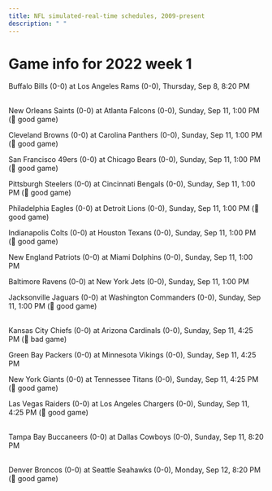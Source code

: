 ```yaml
---
title: NFL simulated-real-time schedules, 2009-present
description: " "
---
```


# Game info for 2022 week 1

Buffalo Bills (0-0) at Los Angeles Rams (0-0), Thursday, Sep 8, 8:20 PM

<br/>New Orleans Saints (0-0) at Atlanta Falcons (0-0), Sunday, Sep 11, 1:00 PM (:football: good game)

Cleveland Browns (0-0) at Carolina Panthers (0-0), Sunday, Sep 11, 1:00 PM (:football: good game)

San Francisco 49ers (0-0) at Chicago Bears (0-0), Sunday, Sep 11, 1:00 PM (:football: good game)

Pittsburgh Steelers (0-0) at Cincinnati Bengals (0-0), Sunday, Sep 11, 1:00 PM (:football: good game)

Philadelphia Eagles (0-0) at Detroit Lions (0-0), Sunday, Sep 11, 1:00 PM (:football: good game)

Indianapolis Colts (0-0) at Houston Texans (0-0), Sunday, Sep 11, 1:00 PM (:football: good game)

New England Patriots (0-0) at Miami Dolphins (0-0), Sunday, Sep 11, 1:00 PM

Baltimore Ravens (0-0) at New York Jets (0-0), Sunday, Sep 11, 1:00 PM

Jacksonville Jaguars (0-0) at Washington Commanders (0-0), Sunday, Sep 11, 1:00 PM (:football: good game)

<br/>Kansas City Chiefs (0-0) at Arizona Cardinals (0-0), Sunday, Sep 11, 4:25 PM (:red_circle: bad game)

Green Bay Packers (0-0) at Minnesota Vikings (0-0), Sunday, Sep 11, 4:25 PM

New York Giants (0-0) at Tennessee Titans (0-0), Sunday, Sep 11, 4:25 PM (:football: good game)

Las Vegas Raiders (0-0) at Los Angeles Chargers (0-0), Sunday, Sep 11, 4:25 PM (:football: good game)

<br/>Tampa Bay Buccaneers (0-0) at Dallas Cowboys (0-0), Sunday, Sep 11, 8:20 PM

<br/>Denver Broncos (0-0) at Seattle Seahawks (0-0), Monday, Sep 12, 8:20 PM (:football: good game)

